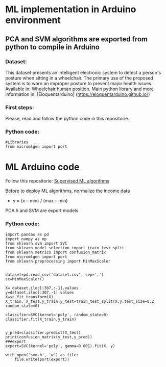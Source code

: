 # ML implementation in Arduino environment
## PCA and SVM algorithms are exported from python to compile in Arduino

### Dataset:

 This dataset presents an intelligent electronic system to detect a person's posture when sitting in a wheelchair. The primary use of the proposed system is to warn an improper posture to prevent major health issues. Available in:
[Wheelchair human position](https://ieee-dataport.org/open-access/data-set-wheelchair-sensors).
Main python library and more information in: [Eloquentarduino] (https://eloquentarduino.github.io/)

### First steps:
Please, read and follow the python code in this repositorie.

### Python code: 
```
#Libraries
from micromlgen import port
```
# ML Arduino code

Follow this repositorie:
[Supervised ML algorithms](https://github.com/puldavid87/ITU-DK/tree/main/SUPERVISED%20MACHINE%20LEARNING)

Before to deploy ML algorithms, normalize the income data
* y = (x – min) / (max – min)

PCA.h and SVM are export models

### Python code: 
```
import pandas as pd
import numpy as np
from sklearn.svm import SVC
from sklearn.model_selection import train_test_split
from sklearn.metrics import confusion_matrix
from micromlgen import port
from sklearn.preprocessing import MinMaxScaler


dataset=pd.read_csv('dataset.csv', sep=',')
sc=MinMaxScaler()

X= dataset.iloc[:307,:-1].values
y=dataset.iloc[:307,-1].values
X=sc.fit_transform(X)
X_train, X_test,y_train,y_test=train_test_split(X,y,test_size=0.2, random_state=0)

classifier=SVC(kernel='poly', random_state=0)
classifier.fit(X_train,y_train)


y_pred=classifier.predict(X_test)
print(confusion_matrix(y_test,y_pred))
###export
export=SVC(kernel='poly', gamma=0.001).fit(X, y)

with open('svm.h', 'w') as file:
    file.write(port(export))
```
